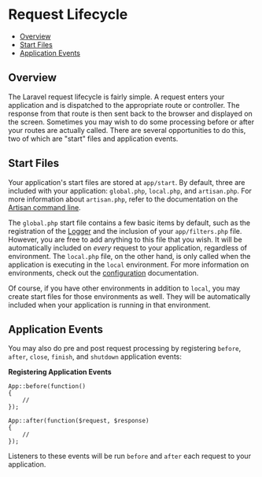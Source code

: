 # Request Lifecycle

- [Overview](#overview)
- [Start Files](#start-files)
- [Application Events](#application-events)

<a name="overview"></a>
## Overview

The Laravel request lifecycle is fairly simple. A request enters your application and is dispatched to the appropriate route or controller. The response from that route is then sent back to the browser and displayed on the screen. Sometimes you may wish to do some processing before or after your routes are actually called. There are several opportunities to do this, two of which are "start" files and application events.

<a name="start-files"></a>
## Start Files

Your application's start files are stored at `app/start`. By default, three are included with your application: `global.php`, `local.php`, and `artisan.php`. For more information about `artisan.php`, refer to the documentation on the [Artisan command line](/docs/commands#registering-commands).

The `global.php` start file contains a few basic items by default, such as the registration of the [Logger](/docs/errors) and the inclusion of your `app/filters.php` file. However, you are free to add anything to this file that you wish. It will be automatically included on _every_ request to your application, regardless of environment. The `local.php` file, on the other hand, is only called when the application is executing in the `local` environment. For more information on environments, check out the [configuration](/docs/configuration) documentation.

Of course, if you have other environments in addition to `local`, you may create start files for those environments as well. They will be automatically included when your application is running in that environment.

<a name="application-events"></a>
## Application Events

You may also do pre and post request processing by registering `before`, `after`, `close`, `finish`, and `shutdown` application events:

**Registering Application Events**

	App::before(function()
	{
		//
	});

	App::after(function($request, $response)
	{
		//
	});

Listeners to these events will be run `before` and `after` each request to your application.
